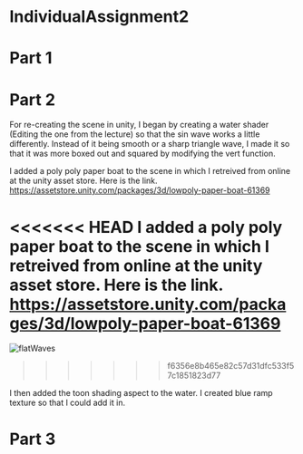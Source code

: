 # IndividualAssignment2
 

 # Part 1

 # Part 2

 For re-creating the scene in unity, I began by creating a water shader (Editing the one from the lecture) so that the sin wave works a little differently. Instead of it being smooth or a sharp triangle wave, I made it so that it was more boxed out and squared by modifying the vert function.

 I added a poly poly paper boat to the scene in which I retreived from online at the unity asset store. Here is the link. https://assetstore.unity.com/packages/3d/lowpoly-paper-boat-61369

<<<<<<< HEAD
I added a poly poly paper boat to the scene in which I retreived from online at the unity asset store. Here is the link. https://assetstore.unity.com/packages/3d/lowpoly-paper-boat-61369
=======
![flatWaves](https://user-images.githubusercontent.com/122996304/228300795-bc2dc217-50c2-4852-98e9-887bc524a43e.PNG)
>>>>>>> f6356e8b465e82c57d31dfc533f57c1851823d77



I then added the toon shading aspect to the water. I created blue ramp texture so that I could add it in.

 # Part 3
